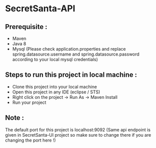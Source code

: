 # SecretSanta-API

Prerequisite :
-------------
- Maven
- Java 8
- Mysql (Please check application.properties and replace spring.datasource.username and spring.datasource.password according to your local mysql credentials)

Steps to run this project in local machine :
--------------------------------------------
- Clone this project into your local machine
- Open this project in any IDE (eclipse / STS)
- Right click on the project -> Run As -> Maven Install
- Run your project

Note :
------
The default port for this project is localhost:9092 (Same api endpoint is given in SecretSanta-UI project so make sure to change there if you are changing the port here !)
